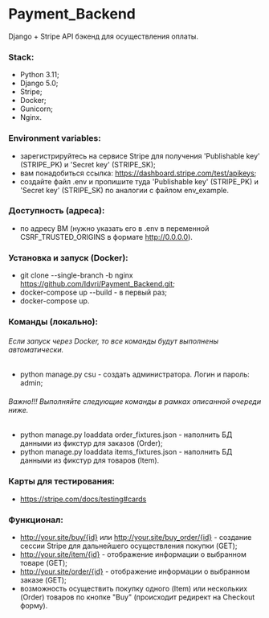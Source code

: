 # Payment_Backend
Django + Stripe API бэкенд для осуществления оплаты.

### Stack: 
- Python 3.11;
- Django 5.0;
- Stripe;
- Docker;
- Gunicorn;
- Nginx.

### Environment variables:
- зарегистрируйтесь на сервисе Stripe для получения 'Publishable key' (STRIPE_PK) и 'Secret key' (STRIPE_SK);
- вам понадобиться ссылка: https://dashboard.stripe.com/test/apikeys;
- создайте файл .env и пропишите туда 'Publishable key' (STRIPE_PK) и 'Secret key' (STRIPE_SK) по аналогии с файлом env_example.

### Доступность (адреса):
- по адресу ВМ (нужно указать его в .env в переменной CSRF_TRUSTED_ORIGINS в формате http://0.0.0.0).

### Установка и запуск (Docker):
- git clone --single-branch -b nginx https://github.com/Idvri/Payment_Backend.git;
- docker-compose up --build - в первый раз;
- docker-compose up.

### Команды (локально):
###### Если запуск через Docker, то все команды будут выполнены автоматически.
- python manage.py csu - создать администратора. Логин и пароль: admin;
###### Важно!!! Выполняйте следующие команды в рамках описанной очереди ниже.
- python manage.py loaddata order_fixtures.json - наполнить БД данными из фикстур для заказов (Order);
- python manage.py loaddata items_fixtures.json - наполнить БД данными из фикстур для товаров (Item).

### Карты для тестирования:
- https://stripe.com/docs/testing#cards

### Функционал:
- http://your.site/buy/{id} или http://your.site/buy_order/{id} - создание сессии Stripe для дальнейшего осуществления покупки (GET);
- http://your.site/item/{id} - отображение информации о выбранном товаре (GET);
- http://your.site/order/{id} - отображение информации о выбранном заказе (GET);
- возможность осуществить покупку одного (Item) или нескольких (Order) товаров по кнопке "Buy" (происходит редирект на Checkout форму).
